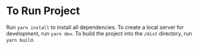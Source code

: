 # To Run Project

Run `yarn install` to install all dependencies. To create a local server for development, run `yarn dev`. To build the project into the `/dist` directory, run `yarn build`.
